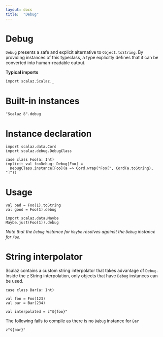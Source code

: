 ```yaml
---
layout: docs
title:  "Debug"
---
```


# Debug

`Debug` presents a safe and explicit alternative to `Object.toString`.
By providing instances of this typeclass, a type explicitly defines that it can be converted into human-readable output.

**Typical imports**

```tut:silent
import scalaz.Scalaz._
```

# Built-in instances

```tut
"Scalaz 8".debug
```

# Instance declaration

```tut
import scalaz.data.Cord
import scalaz.debug.DebugClass

case class Foo(a: Int)
implicit val fooDebug: Debug[Foo] = 
  DebugClass.instance[Foo](a => Cord.wrap("Foo[", Cord(a.toString), "]"))
```

# Usage

```tut
val bad = Foo(1).toString
val good = Foo(1).debug

import scalaz.data.Maybe
Maybe.just(Foo(1)).debug
```

*Note that the `Debug` instance for `Maybe` resolves against the `Debug` instance for `Foo`.*

# String interpolator

Scalaz contains a custom string interpolator that takes advantage of `Debug`.
Inside the `z` String interpolation, only objects that have `Debug` instances can be used.

```tut
case class Bar(a: Int)

val foo = Foo(123)
val bar = Bar(234)

val interpolated = z"${foo}"
```

The following fails to compile as there is no `Debug` instance for `Bar`

```tut:fail
z"${bar}"
```
